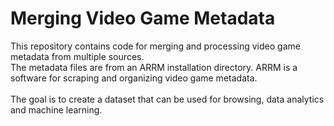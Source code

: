 # Merging Video Game Metadata
This repository contains code for merging and processing video game metadata from multiple sources.<br />
The metadata files are from an ARRM installation directory. 
ARRM is a software for scraping and organizing video game metadata.<br /><br />
The goal is to create a dataset that can be used for browsing, data analytics and machine learning.

